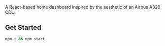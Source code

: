 A React-based home dashboard inspired by the aesthetic of an Airbus A320 CDU

## Get Started

```bash
npm i && npm start
```
